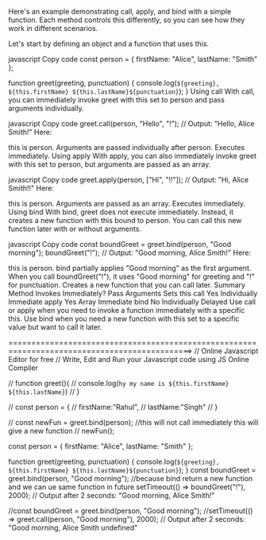 Here's an example demonstrating call, apply, and bind with a simple function. Each method controls this differently, so you can see how they work in different scenarios.

Let's start by defining an object and a function that uses this.

javascript
Copy code
const person = {
  firstName: "Alice",
  lastName: "Smith"
};

function greet(greeting, punctuation) {
  console.log(`${greeting}, ${this.firstName} ${this.lastName}${punctuation}`);
}
Using call
With call, you can immediately invoke greet with this set to person and pass arguments individually.

javascript
Copy code
greet.call(person, "Hello", "!"); // Output: "Hello, Alice Smith!"
Here:

this is person.
Arguments are passed individually after person.
Executes immediately.
Using apply
With apply, you can also immediately invoke greet with this set to person, but arguments are passed as an array.

javascript
Copy code
greet.apply(person, ["Hi", "!!"]); // Output: "Hi, Alice Smith!!"
Here:

this is person.
Arguments are passed as an array.
Executes immediately.
Using bind
With bind, greet does not execute immediately. Instead, it creates a new function with this bound to person. You can call this new function later with or without arguments.

javascript
Copy code
const boundGreet = greet.bind(person, "Good morning");
boundGreet("!"); // Output: "Good morning, Alice Smith!"
Here:

this is person.
bind partially applies "Good morning" as the first argument. When you call boundGreet("!"), it uses "Good morning" for greeting and "!" for punctuation.
Creates a new function that you can call later.
Summary
Method	Invokes Immediately?	Pass Arguments	Sets this
call	Yes	Individually	Immediate
apply	Yes	Array	Immediate
bind	No	Individually	Delayed
Use call or apply when you need to invoke a function immediately with a specific this.
Use bind when you need a new function with this set to a specific value but want to call it later.


==============================================================================================>
// Online Javascript Editor for free
// Write, Edit and Run your Javascript code using JS Online Compiler

// function greet(){
//     console.log(`hy my name is ${this.firstName} ${this.lastName}`)
// }

// const person = {
//     firstName:"Rahul",
//     lastName:"Singh"
// }

// const newFun = greet.bind(person); //this will not call immediately this will give a new function
// newFun();

const person = {
  firstName: "Alice",
  lastName: "Smith"
};

function greet(greeting, punctuation) {
  console.log(`${greeting}, ${this.firstName} ${this.lastName}${punctuation}`);
}
const boundGreet = greet.bind(person, "Good morning");  //because bind return a new function and we can ue same function in future
setTimeout(() => boundGreet("!"), 2000); // Output after 2 seconds: "Good morning, Alice Smith!"



//const boundGreet = greet.bind(person, "Good morning"); 
//setTimeout(() => greet.call(person, "Good morning"), 2000); // Output after 2 seconds: "Good morning, Alice Smith undefined"
